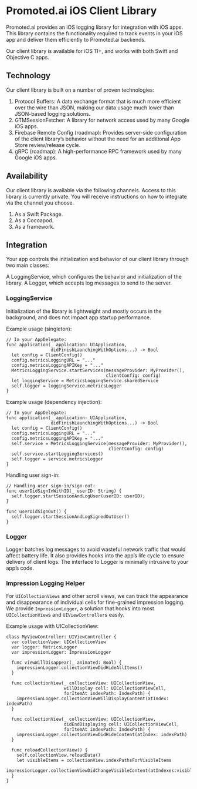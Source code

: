 # Promoted.ai iOS Client Library
Promoted.ai provides an iOS logging library for integration with iOS apps. This library contains the functionality required to track events in your iOS app and deliver them efficiently to Promoted.ai backends.

Our client library is available for iOS 11+, and works with both Swift and Objective C apps.

## Technology
Our client library is built on a number of proven technologies:

1. Protocol Buffers: A data exchange format that is much more efficient over the wire than JSON, making our data usage much lower than JSON-based logging solutions.
1. GTMSessionFetcher: A library for network access used by many Google iOS apps.
1. Firebase Remote Config (roadmap): Provides server-side configuration of the client library’s behavior without the need for an additional App Store review/release cycle.
1. gRPC (roadmap): A high-performance RPC framework used by many Google iOS apps.

## Availability
Our client library is available via the following channels. Access to this library is currently private. You will receive instructions on how to integrate via the channel you choose.

1. As a Swift Package.
1. As a Cocoapod.
1. As a framework.

## Integration
Your app controls the initialization and behavior of our client library through two main classes:

A LoggingService, which configures the behavior and initialization of the library. 
A Logger, which accepts log messages to send to the server. 

### LoggingService
Initialization of the library is lightweight and mostly occurs in the background, and does not impact app startup performance.

Example usage (singleton):
~~~
// In your AppDelegate:
func application(_ application: UIApplication,
                 didFinishLaunchingWithOptions...) -> Bool
  let config = ClientConfig()
  config.metricsLoggingURL = "..."
  config.metricsLoggingAPIKey = "..."
  MetricsLoggingService.startServices(messageProvider: MyProvider(),
                                      clientConfig: config)
  let loggingService = MetricsLoggingService.sharedService
  self.logger = loggingService.metricsLogger
}
~~~

Example usage (dependency injection):
~~~
// In your AppDelegate:
func application(_ application: UIApplication,
                 didFinishLaunchingWithOptions...) -> Bool
  let config = ClientConfig()
  config.metricsLoggingURL = "..."
  config.metricsLoggingAPIKey = "..."
  self.service = MetricsLoggingService(messageProvider: MyProvider(),
                                       clientConfig: config)
  self.service.startLoggingServices()
  self.logger = service.metricsLogger
}
~~~

Handling user sign-in:
~~~
// Handling user sign-in/sign-out:
func userDidSignInWithID(_ userID: String) {
  self.logger.startSessionAndLogUser(userID: userID);
}

func userDidSignOut() {
  self.logger.startSessionAndLogSignedOutUser()
}
~~~

### Logger
Logger batches log messages to avoid wasteful network traffic that would affect battery life. It also provides hooks into the app’s life cycle to ensure delivery of client logs. The interface to Logger is minimally intrusive to your app’s code.

### Impression Logging Helper
For `UICollectionViews` and other scroll views, we can track the appearance and disappearance of individual cells for fine-grained impression logging. We provide `ImpressionLogger`, a solution that hooks into most `UICollectionView`s and `UIViewController`s easily.

Example usage with UICollectionView:
~~~
class MyViewController: UIViewController {
  var collectionView: UICollectionView
  var logger: MetricsLogger
  var impressionLogger: ImpressionLogger

  func viewWillDisappear(_ animated: Bool) {
    impressionLogger.collectionViewDidHideAllItems()
  }

  func collectionView(_ collectionView: UICollectionView,
                      willDisplay cell: UICollectionViewCell,
                      forItemAt indexPath: IndexPath) {
    impressionLogger.collectionViewWillDisplayContent(atIndex: indexPath)
  }
   
  func collectionView(_ collectionView: UICollectionView,
                      didEndDisplaying cell: UICollectionViewCell,
                      forItemAt indexPath: IndexPath) {
    impressionLogger.collectionViewDidHideContent(atIndex: indexPath)
  }

  func reloadCollectionView() {
    self.collectionView.reloadData()
    let visibleItems = collectionView.indexPathsForVisibleItems
    impressionLogger.collectionViewDidChangeVisibleContent(atIndexes:visibleItems)
  }
}
~~~

